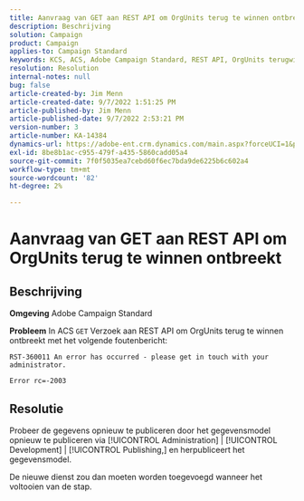```yaml
---
title: Aanvraag van GET aan REST API om OrgUnits terug te winnen ontbreekt
description: Beschrijving
solution: Campaign
product: Campaign
applies-to: Campaign Standard
keywords: KCS, ACS, Adobe Campaign Standard, REST API, OrgUnits terugwinnen, ontbreken, opnieuw publiceren, gegevensmodel
resolution: Resolution
internal-notes: null
bug: false
article-created-by: Jim Menn
article-created-date: 9/7/2022 1:51:25 PM
article-published-by: Jim Menn
article-published-date: 9/7/2022 2:53:21 PM
version-number: 3
article-number: KA-14384
dynamics-url: https://adobe-ent.crm.dynamics.com/main.aspx?forceUCI=1&pagetype=entityrecord&etn=knowledgearticle&id=f6147927-b42e-ed11-9db1-0022480866ad
exl-id: 8be8b1ac-c955-479f-a435-5860cadd05a4
source-git-commit: 7f0f5035ea7cebd60f6ec7bda9de6225b6c602a4
workflow-type: tm+mt
source-wordcount: '82'
ht-degree: 2%

---
```


# Aanvraag van GET aan REST API om OrgUnits terug te winnen ontbreekt

## Beschrijving


<b>Omgeving</b>
Adobe Campaign Standard

<b>Probleem</b>
In ACS `GET` Verzoek aan REST API om OrgUnits terug te winnen ontbreekt met het volgende foutenbericht:


```
RST-360011 An error has occurred - please get in touch with your administrator.

Error rc=-2003
```



## Resolutie


Probeer de gegevens opnieuw te publiceren door het gegevensmodel opnieuw te publiceren via [!UICONTROL Administration] | [!UICONTROL Development] | [!UICONTROL Publishing,] en herpubliceert het gegevensmodel.

De nieuwe dienst zou dan moeten worden toegevoegd wanneer het voltooien van de stap.
